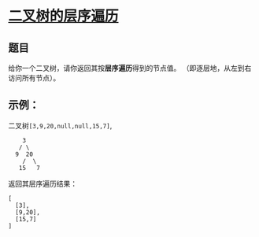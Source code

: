 # [二叉树的层序遍历](https://leetcode-cn.com/leetbook/read/top-interview-questions-easy/xnldjj/)

## 题目

给你一个二叉树，请你返回其按**层序遍历**得到的节点值。 （即逐层地，从左到右访问所有节点）。

 ## 示例：

二叉树`[3,9,20,null,null,15,7]`,

~~~
    3
   / \
  9  20
    /  \
   15   7
~~~

返回其层序遍历结果：

~~~
[
  [3],
  [9,20],
  [15,7]
]
~~~
